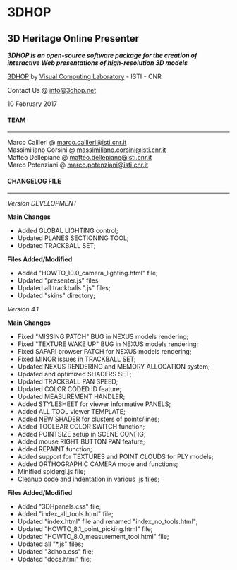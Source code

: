 **3DHOP**
=========
3D Heritage Online Presenter
----------------------------
***3DHOP is an open-source software package for the creation of interactive Web presentations of high-resolution 3D models***  

[3DHOP](http://www.3dhop.net) by [Visual Computing Laboratory](http://vcg.isti.cnr.it) - ISTI - CNR

Contact Us @ info@3dhop.net

10 February 2017

#### TEAM
---------

Marco Callieri       @ marco.callieri@isti.cnr.it  
Massimiliano Corsini @ massimiliano.corsini@isti.cnr.it  
Matteo Dellepiane    @ matteo.dellepiane@isti.cnr.it  
Marco Potenziani     @ marco.potenziani@isti.cnr.it

#### CHANGELOG FILE
-------------------

*Version DEVELOPMENT*  

**Main Changes**

* Added GLOBAL LIGHTING control;
* Updated PLANES SECTIONING TOOL;
* Updated TRACKBALL SET;

**Files Added/Modified**

* Added "HOWTO_10.0_camera_lighting.html" file;
* Updated "presenter.js" files;
* Updated all trackballs ".js" files;
* Updated "skins" directory;

*Version 4.1*  

**Main Changes**

* Fixed "MISSING PATCH" BUG in NEXUS models rendering;
* Fixed "TEXTURE WAKE UP" BUG in NEXUS models rendering;
* Fixed SAFARI browser PATCH for NEXUS models rendering;
* Fixed MINOR issues in TRACKBALL SET;
* Updated NEXUS RENDERING and MEMORY ALLOCATION system;
* Updated and optimized SHADERS SET;
* Updated TRACKBALL PAN SPEED;
* Updated COLOR CODED ID feature;
* Updated MEASUREMENT HANDLER;
* Added STYLESHEET for viewer informative PANELS;
* Added ALL TOOL viewer TEMPLATE;
* Added NEW SHADER for clusters of points/lines;
* Added TOOLBAR COLOR SWITCH function;
* Added POINTSIZE setup in SCENE CONFIG;
* Added mouse RIGHT BUTTON PAN feature;
* Added REPAINT function;
* Added support for TEXTURES and POINT CLOUDS for PLY models;
* Added ORTHOGRAPHIC CAMERA mode and functions;
* Minified spidergl.js file;
* Cleanup code and indentation in various .js files;

**Files Added/Modified**

* Added "3DHpanels.css" file;
* Added "index_all_tools.html" file;
* Updated "index.html" file and renamed "index_no_tools.html";
* Updated "HOWTO_8.1_point_picking.html" file;
* Updated "HOWTO_8.0_measurement_tool.html" file;
* Updated all "*.js" files;
* Updated "3dhop.css" file;
* Updated "docs.html" file;
